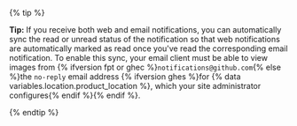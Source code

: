 {% tip %}

**Tip:** If you receive both web and email notifications, you can automatically sync the read or unread status of the notification so that web notifications are automatically marked as read once you've read the corresponding email notification. To enable this sync, your email client must be able to view images from {% ifversion fpt or ghec %}`notifications@github.com`{% else %}the `no-reply` email address {% ifversion ghes %}for {% data variables.location.product_location %}, which your site administrator configures{% endif %}{% endif %}.

{% endtip %}
